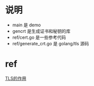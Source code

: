 # 说明
* main 是 demo
* gencrt 是生成证书和秘钥的库
* ref/cert.go 是一些参考代码
* ref/generate_crt.go 是 golang/tls 源码

# ref
[TLS的作用](https://github.com/nareix/blog/blob/master/posts/golang-tls-guide.md)
